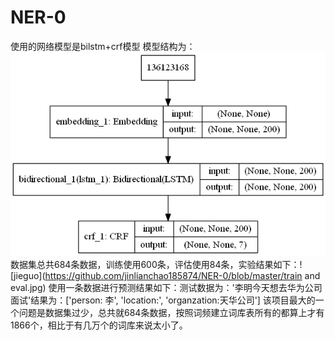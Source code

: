 # NER-0
使用的网络模型是bilstm+crf模型
模型结构为：![model](https://github.com/jinlianchao185874/NER-0/blob/master/model.png)
数据集总共684条数据，训练使用600条，评估使用84条，实验结果如下：![jieguo](https://github.com/jinlianchao185874/NER-0/blob/master/train and  eval.jpg)
使用一条数据进行预测结果如下：测试数据为：'李明今天想去华为公司面试'结果为：['person: 李', 'location:', 'organzation:天华公司']
该项目最大的一个问题是数据集过少，总共就684条数据，按照词频建立词库表所有的都算上才有1866个，相比于有几万个的词库来说太小了。

